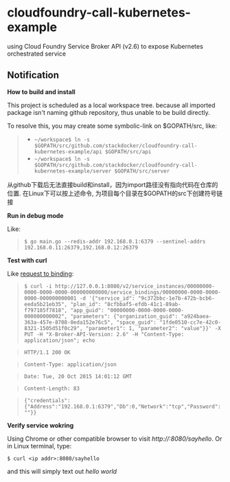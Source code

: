 # cloudfoundry-call-kubernetes-example
using Cloud Foundry Service Broker API (v2.6) to expose Kubernetes orchestrated service

## Notification

__How to build and install__

This project is scheduled as a local workspace tree. because all imported package isn't naming github repository, thus 
unable to be build directly.

To resolve this, you may create some symbolic-link on $GOPATH/src, like:

>* `~/workspace$ ln -s $GOPATH/src/github.com/stackdocker/cloudfoundry-call-kubernetes-example/api $GOPATH/src/api`
>* `~/workspace$ ln -s $GOPATH/src/github.com/stackdocker/cloudfoundry-call-kubernetes-example/server $GOPATH/src/server`

从github下载后无法直接build和install，因为import路径没有指向代码在仓库的位置. 
在Linux下可以按上述命令, 为项目每个目录在$GOPATH的src下创建符号链接

__Run in debug mode__

Like:

>`$ go main.go --redis-addr 192.168.0.1:6379 --sentinel-addrs 192.168.0.11:26379,192.168.0.12:26379`

__Test with curl__

Like [request to binding](http://docs.cloudfoundry.org/services/api-v2.6.html#binding):

>`$ curl -i http://127.0.0.1:8080/v2/service_instances/00000000-0000-0000-0000-000000000000/service_bindings/00000000-0000-0000-0000-000000000001 -d '{"service_id": "9c372bbc-1e7b-472b-bcb6-eeda5b21eb35", "plan_id": "8cfbbaf5-efdb-41c1-89ab-f797185f7818", "app_guid": "00000000-0000-0000-0000-000000000002", "parameters": {"organization_guid": "a924baea-363a-457e-8708-0eda152e76c5", "space_guid": "1fde0510-cc7e-42c0-8321-1505d51f0c29", "parameter1": 1, "parameter2": "value"}}' -X PUT -H "X-Broker-API-Version: 2.6" -H "Content-Type: application/json"; echo`

>`HTTP/1.1 200 OK`

>`Content-Type: application/json`

>`Date: Tue, 20 Oct 2015 14:01:12 GMT`

>`Content-Length: 83`

>`{"credentials":{"Address":"192.168.0.1:6379","Db":0,"Network":"tcp","Password":""}}`


__Verify service wokring__

Using Chrome or other compatible browser to visit _http://<ip addr>:8080/sayhello_. Or in Linux terminal, type:

    $ curl <ip addr>:8080/sayhello
    
and this will simply text out _hello world_